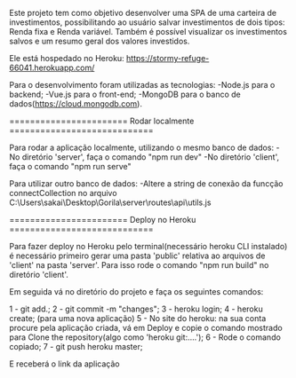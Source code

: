 Este projeto tem como objetivo desenvolver uma SPA de uma carteira de investimentos, possibilitando ao usuário salvar investimentos de dois tipos: Renda fixa e Renda variável. Também é possível visualizar os investimentos salvos e um resumo geral dos valores investidos.

Ele está hospedado no Heroku: https://stormy-refuge-66041.herokuapp.com/

Para o desenvolvimento foram utilizadas as tecnologias:
-Node.js para o backend;
-Vue.js para o front-end;
-MongoDB para o banco de dados(https://cloud.mongodb.com).

======================= Rodar localmente ============================

Para rodar a aplicação localmente, utilizando o mesmo banco de dados:
-No diretório 'server', faça o comando "npm run dev"
-No diretório 'client', faça o comando "npm run serve"

Para utilizar outro banco de dados:
-Altere a string de conexão da funcção connectCollection no arquivo C:\Users\sakai\Desktop\Gorila\server\routes\api\utils.js

======================= Deploy no Heroku ============================

Para fazer deploy no Heroku pelo terminal(necessário heroku CLI instalado) é necessário primeiro 
gerar uma pasta 'public' relativa ao arquivos de 'client' na pasta 'server'. Para isso rode o comando "npm run build" no diretório 'client'.

Em seguida vá no diretório do projeto e faça os seguintes comandos:

1 - git add.;
2 - git commit -m "changes";
3 - heroku login;
4 - heroku create; (para uma nova aplicação)
5 - No site do heroku: na sua conta procure pela aplicação criada, vá em Deploy e copie o comando mostrado para Clone the repository(algo como 'heroku git:....');
6 - Rode o comando copiado;
7 - git push heroku master;

E receberá o link da aplicação